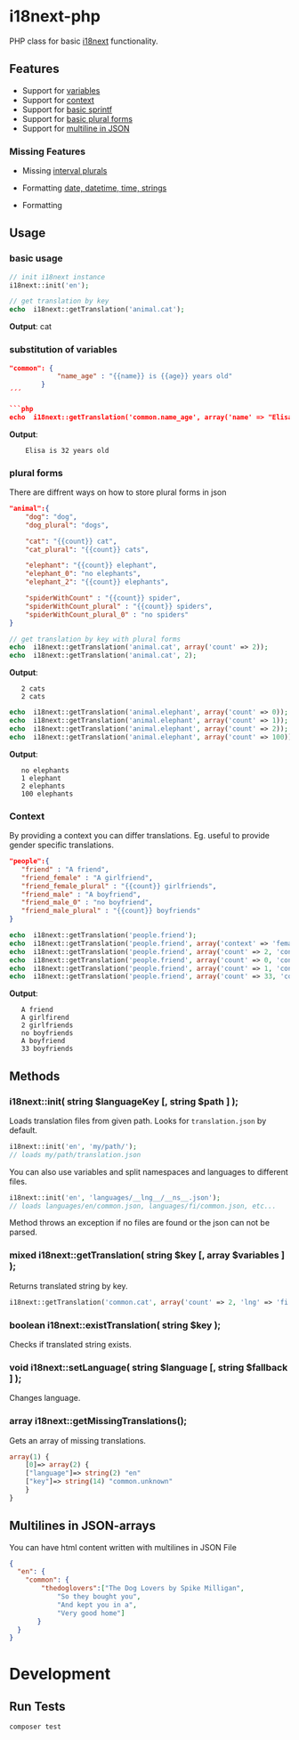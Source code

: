 i18next-php
===================

PHP class for basic [i18next](https://www.i18next.com) functionality.

  
## Features

- Support for [variables](http://i18next.com/pages/doc_features.html#interpolation)
- Support for [context](http://i18next.com/pages/doc_features.html#context)
- Support for [basic sprintf](http://i18next.com/pages/doc_features.html#sprintf)
- Support for [basic plural forms](http://i18next.com/pages/doc_features.html#plurals)
- Support for [multiline in JSON](http://i18next.com/pages/doc_features.html)

### Missing Features
- Missing [interval plurals](http://i18next.com/pages/doc_features.html#plurals)
- Formatting [date, datetime, time, strings](https://www.i18next.com/translation-function/formatting)

- Formatting
## Usage

### basic usage
```php
// init i18next instance
i18next::init('en');

// get translation by key
echo  i18next::getTranslation('animal.cat');
```
**Output**: cat

### substitution of variables
```json
"common": {
			"name_age" : "{{name}} is {{age}} years old"
		}
´´´

```php
echo  i18next::getTranslation('common.name_age', array('name' => "Elisa", "age" => 32));
```
**Output**:
``` 
	Elisa is 32 years old
 ```

### plural forms
There are diffrent ways on how to store plural forms in json

```json
"animal":{
	"dog": "dog",
	"dog_plural": "dogs",

	"cat": "{{count}} cat",
	"cat_plural": "{{count}} cats",

	"elephant": "{{count}} elephant",
	"elephant_0": "no elephants",
	"elephant_2": "{{count}} elephants",

	"spiderWithCount" : "{{count}} spider",
	"spiderWithCount_plural" : "{{count}} spiders",
	"spiderWithCount_plural_0" : "no spiders"
}
```

 ```php
// get translation by key with plural forms
echo  i18next::getTranslation('animal.cat', array('count' => 2));
echo  i18next::getTranslation('animal.cat', 2);
```
**Output**: 
 ```
	2 cats
	2 cats
 ```


 ```php
echo  i18next::getTranslation('animal.elephant', array('count' => 0));
echo  i18next::getTranslation('animal.elephant', array('count' => 1));
echo  i18next::getTranslation('animal.elephant', array('count' => 2));
echo  i18next::getTranslation('animal.elephant', array('count' => 100));
```
**Output**:
 ```
	no elephants
	1 elephant
	2 elephants
	100 elephants
```

### Context
By providing a context you can differ translations. Eg. useful to provide gender specific translations.
 ```json
"people":{
	"friend" : "A friend",
	"friend_female" : "A girlfriend",
	"friend_female_plural" : "{{count}} girlfriends",
	"friend_male" : "A boyfriend",
	"friend_male_0" : "no boyfriend",
	"friend_male_plural" : "{{count}} boyfriends"
}
```
```php
echo  i18next::getTranslation('people.friend');
echo  i18next::getTranslation('people.friend', array('context' => 'female'));
echo  i18next::getTranslation('people.friend', array('count' => 2, 'context' => 'female'));
echo  i18next::getTranslation('people.friend', array('count' => 0, 'context' => 'male'));
echo  i18next::getTranslation('people.friend', array('count' => 1, 'context' => 'male'));
echo  i18next::getTranslation('people.friend', array('count' => 33, 'context' => 'male'));
```
**Output**:
 ```
	A friend
	A girlfirend
	2 girlfriends
	no boyfriends
	A boyfriend
	33 boyfriends
```




## Methods

### i18next::init( string $languageKey [, string $path ] );

Loads translation files from given path. Looks for `translation.json` by default.

```php
i18next::init('en', 'my/path/');
// loads my/path/translation.json
```

You can also use variables and split namespaces and languages to different files.

```php
i18next::init('en', 'languages/__lng__/__ns__.json');
// loads languages/en/common.json, languages/fi/common.json, etc...
```

Method throws an exception if no files are found or the json can not be parsed.

### mixed i18next::getTranslation( string $key [, array $variables ] );

Returns translated string by key.
```php
i18next::getTranslation('common.cat', array('count' => 2, 'lng' => 'fi'));
```

### boolean i18next::existTranslation( string $key );
Checks if translated string exists.

### void i18next::setLanguage( string $language [, string $fallback ] );

Changes language.

### array i18next::getMissingTranslations();
Gets an array of missing translations.
```php
array(1) {
	[0]=> array(2) {
	["language"]=> string(2) "en"
	["key"]=> string(14) "common.unknown"
	}
}
```

## Multilines in JSON-arrays
You can have html content written with multilines in JSON File
```json
{
  "en": {
    "common": {
        "thedoglovers":["The Dog Lovers by Spike Milligan",
			"So they bought you",
			"And kept you in a",
			"Very good home"]
       }
  }
}
```

  

# Development
## Run Tests
`composer test`
